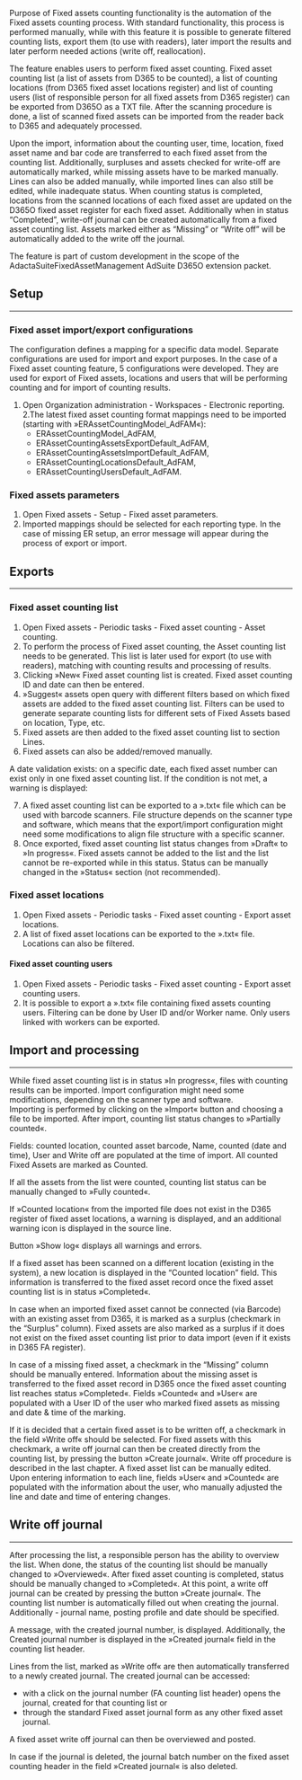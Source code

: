 

Purpose of Fixed assets counting functionality is the automation of the Fixed assets counting process. With standard functionality, this process is performed manually, while with this feature it is possible to generate filtered counting lists, export them (to use with readers), later import the results and later perform needed actions (write off, reallocation).

The feature enables users to perform fixed asset counting. Fixed asset counting list (a list of assets from D365 to be counted), a list of counting locations (from D365 fixed asset locations register) and list of counting users (list of responsible person for all fixed assets from D365 register) can be exported from D365O as a TXT file. After the scanning procedure is done, a list of scanned fixed assets can be imported from the reader back to D365 and adequately processed.

Upon the import, information about the counting user, time, location, fixed asset name and bar code are transferred to each fixed asset from the counting list. Additionally, surpluses and assets checked for write-off are automatically marked, while missing assets have to be marked manually. Lines can also be added manually, while imported lines can also still be edited, while inadequate status. When counting status is completed, locations from the scanned locations of each fixed asset are updated on the D365O fixed asset register for each fixed asset. Additionally when in status “Completed”, write-off journal can be created automatically from a fixed asset counting list. Assets marked either as “Missing” or “Write off” will be automatically added to the write off the journal.


The feature is part of custom development in the scope of the AdactaSuiteFixedAssetManagement AdSuite D365O extension packet.

## **Setup**
---

### Fixed asset import/export configurations

The configuration defines a mapping for a specific data model. Separate configurations are used for import and export purposes. In the case of a Fixed asset counting feature, 5 configurations were developed. They are used for export of Fixed assets, locations and users that will be performing counting and for import of counting results.  

1. Open Organization administration - Workspaces - Electronic reporting.
2.The latest fixed asset counting format mappings need to be imported (starting with »ERAssetCountingModel_AdFAM«):
   - ERAssetCountingModel_AdFAM,
   - ERAssetCountingAssetsExportDefault_AdFAM,
   - ERAssetCountingAssetsImportDefault_AdFAM,
   - ERAssetCountingLocationsDefault_AdFAM,
   - ERAssetCountingUsersDefault_AdFAM.

### Fixed assets parameters

1. Open Fixed assets - Setup - Fixed asset parameters.
2. Imported mappings should be selected for each reporting type. In the case of missing ER setup, an error message will appear during the process of export or import. 

## **Exports**
---

### Fixed asset counting list

1. Open Fixed assets - Periodic tasks - Fixed asset counting - Asset counting.
2. To perform the process of Fixed asset counting, the Asset counting list needs to be generated. This list is later used for export (to use with readers), matching with counting results and processing of results. 
3. Clicking »New« Fixed asset counting list is created. Fixed asset counting ID and date can then be entered.
4. »Suggest« assets open query with different filters based on which fixed assets are added to the fixed asset counting list. Filters can be used to generate separate counting lists for different sets of Fixed Assets based on location, Type, etc.
5. Fixed assets are then added to the fixed asset counting list to section Lines.
6. Fixed assets can also be added/removed manually.<br>

A date validation exists: on a specific date, each fixed asset number can exist only in one fixed asset counting list. If the condition is not met, a warning is displayed:
 
7. A fixed asset counting list can be exported to a ».txt« file which can be used with barcode scanners. File structure depends on the scanner type and software, which means that the export/import configuration might need some modifications to align file structure with a specific scanner. 
8. Once exported, fixed asset counting list status changes from »Draft« to »In progress«. Fixed assets cannot be added to the list and the list cannot be re-exported while in this status. Status can be manually changed in the »Status« section (not recommended).
 
### Fixed asset locations

1. Open Fixed assets - Periodic tasks - Fixed asset counting - Export asset locations.
2. A list of fixed asset locations can be exported to the ».txt« file. Locations can also be filtered.
 
#### Fixed asset counting users

1. Open Fixed assets - Periodic tasks - Fixed asset counting - Export asset counting users.
2. It is possible to export a ».txt« file containing fixed assets counting users. Filtering can be done by User ID and/or Worker name. Only users linked with workers can be exported.

## **Import and processing**
---

While fixed asset counting list is in status »In progress«, files with counting results can be imported. Import configuration might need some modifications, depending on the scanner type and software. <br>
Importing is performed by clicking on the »Import« button and choosing a file to be imported. After import, counting list status changes to »Partially counted«. 

Fields: counted location, counted asset barcode, Name, counted (date and time), User and Write off are populated at the time of import. All counted Fixed Assets are marked as Counted.
 
If all the assets from the list were counted, counting list status can be manually changed to »Fully counted«.
 
If »Counted location« from the imported file does not exist in the D365 register of fixed asset locations, a warning is displayed, and an additional warning icon is displayed in the source line.
 
Button »Show log« displays all warnings and errors.
 
If a fixed asset has been scanned on a different location (existing in the system), a new location is displayed in the “Counted location” field. This information is transferred to the fixed asset record once the fixed asset counting list is in status »Completed«.
 
In case when an imported fixed asset cannot be connected (via Barcode) with an existing asset from D365, it is marked as a surplus (checkmark in the “Surplus” column). Fixed assets are also marked as a surplus if it does not exist on the fixed asset counting list prior to data import (even if it exists in D365 FA register).
 
In case of a missing fixed asset, a checkmark in the “Missing” column should be manually entered. Information about the missing asset is transferred to the fixed asset record in D365 once the fixed asset counting list reaches status »Completed«. Fields »Counted« and »User« are populated with a User ID of the user who marked fixed assets as missing and date & time of the marking.

If it is decided that a certain fixed asset is to be written off, a checkmark in the field »Write off« should be selected. For fixed assets with this checkmark, a write off journal can then be created directly from the counting list, by pressing the button »Create journal«. Write off procedure is described in the last chapter.
A fixed asset list can be manually edited. Upon entering information to each line, fields »User« and »Counted« are populated with the information about the user, who manually adjusted the line and date and time of entering changes.
 
## **Write off journal**
---

After processing the list, a responsible person has the ability to overview the list. When done, the status of the counting list should be manually changed to »Overviewed«. After fixed asset counting is completed, status should be manually changed to »Completed«. At this point, a write off journal can be created by pressing the button »Create journal«. The counting list number is automatically filled out when creating the journal. Additionally - journal name, posting profile and date should be specified. 

A message, with the created journal number, is displayed. Additionally, the Created journal number is displayed in the »Created journal« field in the counting list header.

 Lines from the list, marked as »Write off« are then automatically transferred to a newly created journal. The created journal can be accessed:
   - with a click on the journal number (FA counting list header) opens the journal, created for that counting list or
   -  through the standard Fixed asset journal form as any other fixed asset journal.

A fixed asset write off journal can then be overviewed and posted.

 
In case if the journal is deleted, the journal batch number on the fixed asset counting header in the field »Created journal« is also deleted.